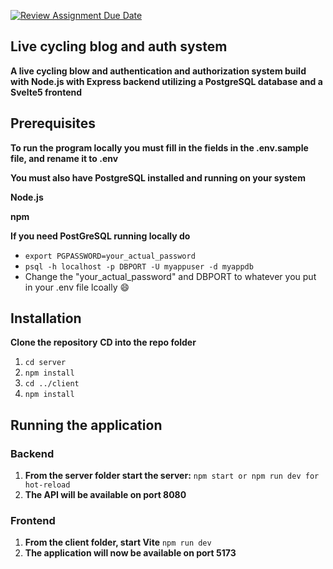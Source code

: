 [![Review Assignment Due Date](https://classroom.github.com/assets/deadline-readme-button-22041afd0340ce965d47ae6ef1cefeee28c7c493a6346c4f15d667ab976d596c.svg)](https://classroom.github.com/a/eWobU840)

## Live cycling blog and auth system

**A live cycling blow and authentication and authorization system build with Node.js with Express backend utilizing a PostgreSQL database and a Svelte5 frontend**

## Prerequisites

**To run the program locally you must fill in the fields in the .env.sample file, and rename it to .env**

**You must also have PostgreSQL installed and running on your system**

**Node.js**

**npm**

**If you need PostGreSQL running locally do**

* ``export PGPASSWORD=your_actual_password ``
* ``psql -h localhost -p DBPORT -U myappuser -d myappdb ``
* Change the "your_actual_password" and DBPORT to whatever you put in your .env file lcoally 😄

## Installation

**Clone the repository**
**CD into the repo folder**

1. ``cd server``
2. ``npm install``
3. ``cd ../client``
4. ``npm install``

## Running the application

### Backend
1. **From the server folder start the server:**
   ``npm start or npm run dev for hot-reload``
2. **The API will be available on port 8080**

### Frontend

1. **From the client folder, start Vite**
   ``npm run dev``
2. **The application will now be available on port 5173**
